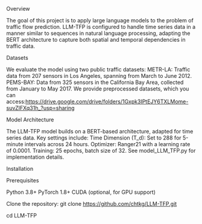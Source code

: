 Overview

The goal of this project is to apply large language models to the problem of traffic flow prediction. LLM-TFP is configured to handle time series data in a manner similar to 
sequences in natural language processing, adapting the BERT architecture to capture both spatial and temporal dependencies in traffic data.

Datasets

We evaluate the model using two public traffic datasets:
METR-LA: Traffic data from 207 sensors in Los Angeles, spanning from March to June 2012.
PEMS-BAY: Data from 325 sensors in the California Bay Area, collected from January to May 2017.
We provide preprocessed datasets, which you can access:https://drive.google.com/drive/folders/1Gxpk3IPtEJY6TXLMome-suvZIFXq31h_?usp=sharing

Model Architecture

The LLM-TFP model builds on a BERT-based architecture, adapted for time series data. Key settings include:
Time Dimension (T_d): Set to 288 for 5-minute intervals across 24 hours.
Optimizer: Ranger21 with a learning rate of 0.0001.
Training: 25 epochs, batch size of 32.
See model_LLM_TFP.py for implementation details.

Installation

Prerequisites

Python 3.8+
PyTorch 1.8+
CUDA (optional, for GPU support)

Clone the repository:
git clone https://github.com/chtkg/LLM-TFP.git

cd LLM-TFP
